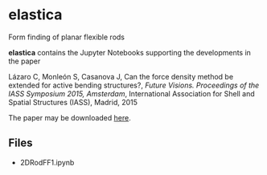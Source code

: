 # elastica
Form finding of planar flexible rods

__elastica__ contains the Jupyter Notebooks supporting the developments in the paper

Lázaro C, Monleón S, Casanova J, Can the force density method be extended for active bending structures?, _Future Visions. Proceedings of the IASS Symposium 2015, Amsterdam_, International Association for Shell and Spatial Structures (IASS), Madrid, 2015

The paper may be downloaded [here](https://www.researchgate.net/profile/C_Lazaro2/publication/281377054_Can_the_force_density_method_be_extended_for_active_bending_structures/links/55e4a41908ae2fac4722ed37.pdf).

## Files

* 2DRodFF1.ipynb
